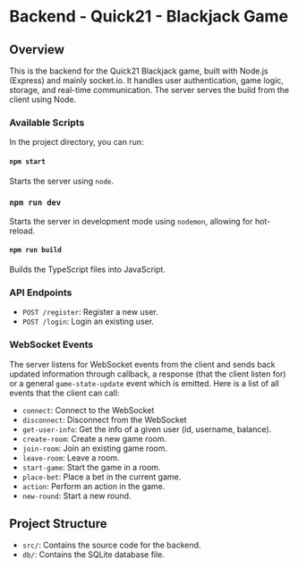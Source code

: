 # Backend - Quick21 - Blackjack Game

## Overview

This is the backend for the Quick21 Blackjack game, built with Node.js (Express) and mainly socket.io. It handles user authentication, game logic, storage, and real-time communication. The server serves the build from the client using Node.

### Available Scripts

In the project directory, you can run:

#### `npm start`

Starts the server using `node`.

### `npm run dev`

Starts the server in development mode using `nodemon`, allowing for hot-reload.

#### `npm run build`

Builds the TypeScript files into JavaScript.

### API Endpoints

- `POST /register`: Register a new user.
- `POST /login`: Login an existing user.

### WebSocket Events
The server listens for WebSocket events from the client and sends back updated information through callback, a response (that the client listen for) or a general `game-state-update` event which is emitted. Here is a list of all events that the client can call:

- `connect`: Connect to the WebSocket
- `disconnect`: Disconnect from the WebSocket
- `get-user-info`: Get the info of a given user (id, username, balance).
- `create-room`: Create a new game room.
- `join-room`: Join an existing game room.
- `leave-room`: Leave a room.
- `start-game`: Start the game in a room.
- `place-bet`: Place a bet in the current game.
- `action`: Perform an action in the game.
- `new-round`: Start a new round.

## Project Structure

- `src/`: Contains the source code for the backend.
- `db/`: Contains the SQLite database file.